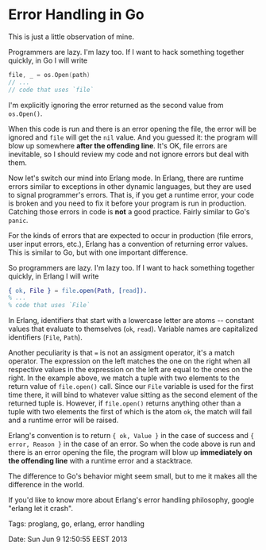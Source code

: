 Error Handling in Go
====================

This is just a little observation of mine.

Programmers are lazy. I'm lazy too. If I want to hack something together
quickly, in Go I will write

```go
file, _ = os.Open(path)
// ...
// code that uses `file`
```

I'm explicitly ignoring the error returned as the second value from
`os.Open()`.

When this code is run and there is an error opening the file, the error will be
ignored and `file` will get the `nil` value. And you guessed it: the program will
blow up somewhere **after the offending line**. It's OK, file errors are
inevitable, so I should review my code and not ignore errors but deal with
them.

Now let's switch our mind into Erlang mode. In Erlang, there are runtime errors
similar to exceptions in other dynamic languages, but they are used to signal
programmer's errors. That is, if you get a runtime error, your code is broken
and you need to fix it before your program is run in production. Catching
those errors in code is **not** a good practice. Fairly similar to Go's `panic`.

For the kinds of errors that are expected to occur in production (file errors,
user input errors, etc.), Erlang has a convention of returning error values.
This is similar to Go, but with one important difference.

So programmers are lazy. I'm lazy too. If I want to hack something together
quickly, in Erlang I will write

```erlang
{ ok, File } = file.open(Path, [read]).
% ...
% code that uses `File`
```

In Erlang, identifiers that start with a lowercase letter are atoms -- constant
values that evaluate to themselves (`ok`, `read`). Variable names are
capitalized identifiers (`File`, `Path`).

Another peculiarity is that `=` is not an assigment operator, it's a match
operator. The expression on the left matches the one on the right when all
respective values in the expression on the left are equal to the ones on the
right. In the example above, we match a tuple with two elements to the return
value of `file.open()` call. Since our `File` variable is used for the first
time there, it will bind to whatever value sitting as the second element of the
returned tuple is. However, if `file.open()` returns anything other than a
tuple with two elements the first of which is the atom `ok`, the match will
fail and a runtime error will be raised.

Erlang's convention is to return `{ ok, Value }` in the case of success and `{
error, Reason }` in the case of an error. So when the code above is run and
there is an error opening the file, the program will blow up **immediately on
the offending line** with a runtime error and a stacktrace.

The difference to Go's behavior might seem small, but to me it makes all the
difference in the world.

If you'd like to know more about Erlang's error handling philosophy, google
"erlang let it crash".


Tags: proglang, go, erlang, error handling

Date: Sun Jun  9 12:50:55 EEST 2013
